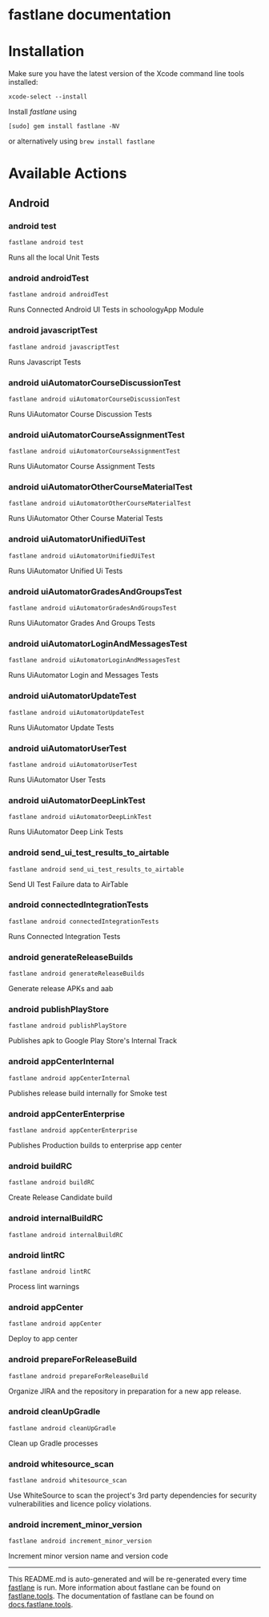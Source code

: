 fastlane documentation
================
# Installation

Make sure you have the latest version of the Xcode command line tools installed:

```
xcode-select --install
```

Install _fastlane_ using
```
[sudo] gem install fastlane -NV
```
or alternatively using `brew install fastlane`

# Available Actions
## Android
### android test
```
fastlane android test
```
Runs all the local Unit Tests
### android androidTest
```
fastlane android androidTest
```
Runs Connected Android UI Tests in schoologyApp Module
### android javascriptTest
```
fastlane android javascriptTest
```
Runs Javascript Tests
### android uiAutomatorCourseDiscussionTest
```
fastlane android uiAutomatorCourseDiscussionTest
```
Runs UiAutomator Course Discussion Tests
### android uiAutomatorCourseAssignmentTest
```
fastlane android uiAutomatorCourseAssignmentTest
```
Runs UiAutomator Course Assignment Tests
### android uiAutomatorOtherCourseMaterialTest
```
fastlane android uiAutomatorOtherCourseMaterialTest
```
Runs UiAutomator Other Course Material Tests
### android uiAutomatorUnifiedUiTest
```
fastlane android uiAutomatorUnifiedUiTest
```
Runs UiAutomator Unified Ui Tests
### android uiAutomatorGradesAndGroupsTest
```
fastlane android uiAutomatorGradesAndGroupsTest
```
Runs UiAutomator Grades And Groups Tests
### android uiAutomatorLoginAndMessagesTest
```
fastlane android uiAutomatorLoginAndMessagesTest
```
Runs UiAutomator Login and Messages Tests
### android uiAutomatorUpdateTest
```
fastlane android uiAutomatorUpdateTest
```
Runs UiAutomator Update Tests
### android uiAutomatorUserTest
```
fastlane android uiAutomatorUserTest
```
Runs UiAutomator User Tests
### android uiAutomatorDeepLinkTest
```
fastlane android uiAutomatorDeepLinkTest
```
Runs UiAutomator Deep Link Tests
### android send_ui_test_results_to_airtable
```
fastlane android send_ui_test_results_to_airtable
```
Send UI Test Failure data to AirTable
### android connectedIntegrationTests
```
fastlane android connectedIntegrationTests
```
Runs Connected Integration Tests
### android generateReleaseBuilds
```
fastlane android generateReleaseBuilds
```
Generate release APKs and aab
### android publishPlayStore
```
fastlane android publishPlayStore
```
Publishes apk to Google Play Store's Internal Track
### android appCenterInternal
```
fastlane android appCenterInternal
```
Publishes release build internally for Smoke test
### android appCenterEnterprise
```
fastlane android appCenterEnterprise
```
Publishes Production builds to enterprise app center
### android buildRC
```
fastlane android buildRC
```
Create Release Candidate build
### android internalBuildRC
```
fastlane android internalBuildRC
```

### android lintRC
```
fastlane android lintRC
```
Process lint warnings
### android appCenter
```
fastlane android appCenter
```
Deploy to app center
### android prepareForReleaseBuild
```
fastlane android prepareForReleaseBuild
```
Organize JIRA and the repository in preparation for a new app release.
### android cleanUpGradle
```
fastlane android cleanUpGradle
```
Clean up Gradle processes
### android whitesource_scan
```
fastlane android whitesource_scan
```
Use WhiteSource to scan the project's 3rd party dependencies for security vulnerabilities and licence policy violations.
### android increment_minor_version
```
fastlane android increment_minor_version
```
Increment minor version name and version code

----

This README.md is auto-generated and will be re-generated every time [fastlane](https://fastlane.tools) is run.
More information about fastlane can be found on [fastlane.tools](https://fastlane.tools).
The documentation of fastlane can be found on [docs.fastlane.tools](https://docs.fastlane.tools).
